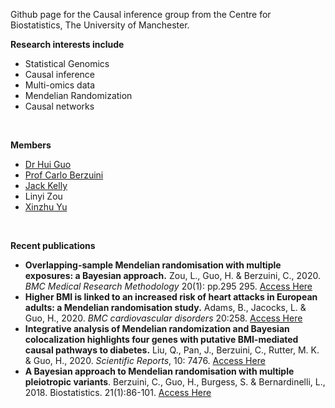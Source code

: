 Github page for the Causal inference group from the Centre for Biostatistics, The University of Manchester.

**Research interests include**
* Statistical Genomics
* Causal inference
* Multi-omics data
* Mendelian Randomization
* Causal networks

<br/>

**Members**
* [Dr Hui Guo](https://www.research.manchester.ac.uk/portal/hui.guo.html)
* [Prof Carlo Berzuini](https://www.research.manchester.ac.uk/portal/carlo.berzuini.html)
* [Jack Kelly](https://www.research.manchester.ac.uk/portal/jack.kelly.html)
* Linyi Zou
* [Xinzhu Yu](https://www.research.manchester.ac.uk/portal/xinzhu.yu.html)


<br/>



**Recent publications**
* **Overlapping-sample Mendelian randomisation with multiple exposures: a Bayesian approach.** Zou, L., Guo, H. & Berzuini, C., 2020. _BMC Medical Research Methodology_ 20(1): pp.295 295. [Access Here](https://bmcmedresmethodol.biomedcentral.com/articles/10.1186/s12874-020-01170-0)
* **Higher BMI is linked to an increased risk of heart attacks in European adults: a Mendelian randomisation study.** Adams, B., Jacocks, L. & Guo, H., 2020. _BMC cardiovascular disorders_ 20:258. [Access Here](https://bmccardiovascdisord.biomedcentral.com/articles/10.1186/s12872-020-01542-w)
* **Integrative analysis of Mendelian randomization and Bayesian colocalization highlights four genes with putative BMI-mediated causal pathways to diabetes.** Liu, Q., Pan, J., Berzuini, C., Rutter, M. K. & Guo, H., 2020. _Scientific Reports_, 10: 7476. [Access Here](https://www.nature.com/articles/s41598-020-64493-4)
* **A Bayesian approach to Mendelian randomisation with multiple pleiotropic variants**. Berzuini, C., Guo, H., Burgess, S. & Bernardinelli, L., 2018. Biostatistics. 21(1):86-101. [Access Here](https://academic.oup.com/biostatistics/article/21/1/86/5063519)




<!--

**Here are some ideas to get you started:**

🙋‍♀️ A short introduction - what is your organization all about?
🌈 Contribution guidelines - how can the community get involved?
👩‍💻 Useful resources - where can the community find your docs? Is there anything else the community should know?
🍿 Fun facts - what does your team eat for breakfast?
🧙 Remember, you can do mighty things with the power of [Markdown](https://docs.github.com/github/writing-on-github/getting-started-with-writing-and-formatting-on-github/basic-writing-and-formatting-syntax)
-->
